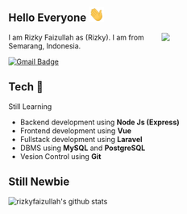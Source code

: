 
<h2> Hello Everyone <img src="https://raw.githubusercontent.com/ABSphreak/ABSphreak/master/gifs/Hi.gif" width="30px"></h2>

<img align='right' src='https://i.giphy.com/media/v1.Y2lkPTc5MGI3NjExMWFyNWQ1OGl4MmpjbWJ2bmJzZTRwOHd0enR1MnY5bnhiZmRndGF5aCZlcD12MV9pbnRlcm5hbF9naWZfYnlfaWQmY3Q9cw/B4yqd3LyVfYtoR4kKB/giphy.gif' width='200"'>

I am Rizky Faizullah as (Rizky). I am from Semarang, Indonesia.

[![Gmail Badge](https://img.shields.io/badge/-m.rizky.faizullah.s@gmail.com-c14438?style=flat-square&logo=Gmail&logoColor=white&link=mailto:m.rizky.faizullah.s@gmail.com)](mailto:m.rizky.faizullah.s@gmail.com)

## Tech 🚀 

Still Learning

- Backend development using **Node Js (Express)**
- Frontend development using **Vue**
- Fullstack development using **Laravel**
- DBMS using **MySQL** and **PostgreSQL**
- Vesion Control using **Git**

## Still Newbie 
![rizkyfaizullah's github stats](https://github-readme-stats.vercel.app/api?username=rizkyfaizullah&hide=["issues"]&show_icons=true)
